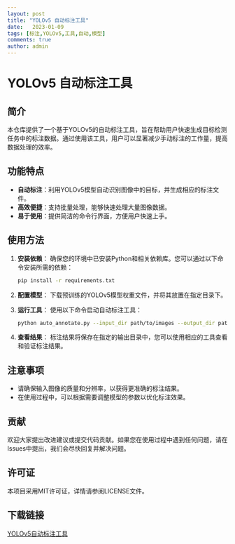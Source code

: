 ```yaml
---
layout: post
title: "YOLOv5 自动标注工具"
date:   2023-01-09
tags: [标注,YOLOv5,工具,自动,模型]
comments: true
author: admin
---
```

# YOLOv5 自动标注工具

## 简介

本仓库提供了一个基于YOLOv5的自动标注工具，旨在帮助用户快速生成目标检测任务中的标注数据。通过使用该工具，用户可以显著减少手动标注的工作量，提高数据处理的效率。

## 功能特点

- **自动标注**：利用YOLOv5模型自动识别图像中的目标，并生成相应的标注文件。
- **高效便捷**：支持批量处理，能够快速处理大量图像数据。
- **易于使用**：提供简洁的命令行界面，方便用户快速上手。

## 使用方法

1. **安装依赖**：
   确保您的环境中已安装Python和相关依赖库。您可以通过以下命令安装所需的依赖：
   ```bash
   pip install -r requirements.txt
   ```

2. **配置模型**：
   下载预训练的YOLOv5模型权重文件，并将其放置在指定目录下。

3. **运行工具**：
   使用以下命令启动自动标注工具：
   ```bash
   python auto_annotate.py --input_dir path/to/images --output_dir path/to/annotations
   ```

4. **查看结果**：
   标注结果将保存在指定的输出目录中，您可以使用相应的工具查看和验证标注结果。

## 注意事项

- 请确保输入图像的质量和分辨率，以获得更准确的标注结果。
- 在使用过程中，可以根据需要调整模型的参数以优化标注效果。

## 贡献

欢迎大家提出改进建议或提交代码贡献。如果您在使用过程中遇到任何问题，请在Issues中提出，我们会尽快回复并解决问题。

## 许可证

本项目采用MIT许可证，详情请参阅LICENSE文件。

## 下载链接

[YOLOv5自动标注工具](https://pan.quark.cn/s/bbb5148fba04)
